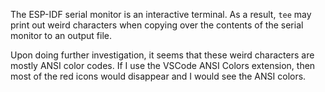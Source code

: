 The ESP-IDF serial monitor is an interactive terminal. As a result,
`tee` may print out weird characters when copying over the contents
of the serial monitor to an output file.

Upon doing further investigation, it seems that these weird characters
are mostly ANSI color codes. If I use the VSCode ANSI Colors extension,
then most of the red icons would disappear and I would see the ANSI colors.